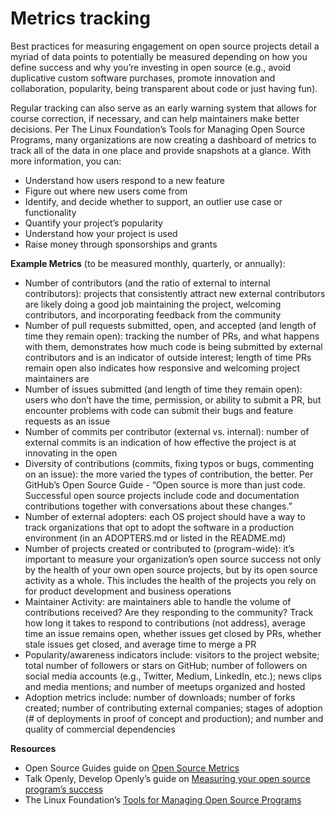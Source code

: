 # Metrics tracking

Best practices for measuring engagement on open source projects detail a myriad of data points to potentially be measured depending on how you define success and why you’re investing in open source (e.g., avoid duplicative custom software purchases, promote innovation and collaboration, popularity, being transparent about code or just having fun). 

Regular tracking can also serve as an early warning system that allows for course correction, if necessary, and can help maintainers make better decisions. Per The Linux Foundation’s Tools for Managing Open Source Programs, many organizations are now creating a dashboard of metrics to track all of the data in one place and provide snapshots at a glance. With more information, you can: 

* Understand how users respond to a new feature
* Figure out where new users come from
* Identify, and decide whether to support, an outlier use case or functionality
* Quantify your project’s popularity
* Understand how your project is used
* Raise money through sponsorships and grants
 
**Example Metrics** (to be measured monthly, quarterly, or annually):
* Number of contributors (and the ratio of external to internal contributors): projects that consistently attract new external contributors are likely doing a good job maintaining the project, welcoming contributors, and incorporating feedback from the community
* Number of pull requests submitted, open, and accepted (and length of time they remain open): tracking the number of PRs, and what happens with them, demonstrates how much code is being submitted by external contributors and is an indicator of outside interest; length of time PRs remain open also indicates how responsive and welcoming project maintainers are
* Number of issues submitted (and length of time they remain open): users who don’t have the time, permission, or ability to submit a PR, but encounter problems with code can submit their bugs and feature requests as an issue
* Number of commits per contributor (external vs. internal): number of external commits is an indication of how effective the project is at innovating in the open
* Diversity of contributions (commits, fixing typos or bugs, commenting on an issue): the more varied the types of contribution, the better. Per GitHub’s Open Source Guide - “Open source is more than just code. Successful open source projects include code and documentation contributions together with conversations about these changes.”
* Number of external adopters: each OS project should have a way to track organizations that opt to adopt the software in a production environment (in an ADOPTERS.md or listed in the README.md)
* Number of projects created or contributed to (program-wide): it’s important to measure your organization’s open source success not only by the health of your own open source projects, but by its open source activity as a whole. This includes the health of the projects you rely on for product development and business operations
* Maintainer Activity: are maintainers able to handle the volume of contributions received? Are they responding to the community? Track how long it takes to respond to contributions (not address), average time an issue remains open, whether issues get closed by PRs, whether stale issues get closed, and average time to merge a PR
* Popularity/awareness indicators include: visitors to the project website; total number of followers or stars on GitHub; number of followers on social media accounts (e.g., Twitter, Medium, LinkedIn, etc.); news clips and media mentions; and number of meetups organized and hosted
* Adoption metrics include: number of downloads; number of forks created; number of contributing external companies; stages of adoption (# of deployments in proof of concept and production); and number and quality of commercial dependencies
 
**Resources** 
* Open Source Guides guide on [Open Source Metrics](https://opensource.guide/metrics/)
* Talk Openly, Develop Openly’s guide on [Measuring your open source program’s success](https://todogroup.org/guides/measuring/)
* The Linux Foundation’s [Tools for Managing Open Source Programs](https://www.linuxfoundation.org/resources/open-source-guides/tools-managing-open-source-programs/)
